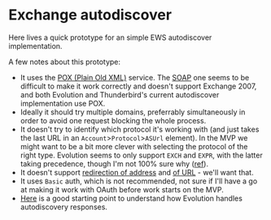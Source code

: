 # Exchange autodiscover

Here lives a quick prototype for an simple EWS autodiscover implementation.

A few notes about this prototype:

* It uses the [POX (Plain Old XML)](https://learn.microsoft.com/en-us/exchange/client-developer/web-service-reference/pox-autodiscover-web-service-reference-for-exchange) service. The [SOAP](https://learn.microsoft.com/en-us/exchange/client-developer/web-service-reference/soap-autodiscover-web-service-reference-for-exchange) one seems to be difficult to make it work correctly and doesn't support Exchange 2007, and both Evolution and Thunderbird's current autodiscover implementation use POX.
* Ideally it should try multiple domains, preferrably simultaneously in order to avoid one request blocking the whole process.
* It doesn't try to identify which protocol it's working with (and just takes the last URL in an `Account`>`Protocol`>`ASUrl` element). In the MVP we might want to be a bit more clever with selecting the protocol of the right type. Evolution seems to only support `EXCH` and `EXPR`, with the latter taking precedence, though I'm not 100% sure why ([ref](https://gitlab.gnome.org/GNOME/evolution-ews/-/blob/52053904fc280289b4d1a2b9fa943fa4b347ec22/src/EWS/common/e-ews-connection.c#L2475-2487)).
* It doesn't support [redirection of address](https://learn.microsoft.com/en-us/exchange/client-developer/web-service-reference/redirectaddr-pox) and [of URL](https://learn.microsoft.com/en-us/exchange/client-developer/web-service-reference/redirecturl-pox) - we'll want that.
* It uses `Basic` auth, which is not recommended, not sure if I'll have a go at making it work with OAuth before work starts on the MVP.
* [Here](https://gitlab.gnome.org/GNOME/evolution-ews/-/blob/52053904fc280289b4d1a2b9fa943fa4b347ec22/src/EWS/common/e-ews-connection.c#L2409) is a good starting point to understand how Evolution handles autodiscovery responses.
